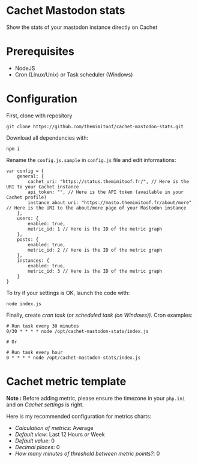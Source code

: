 # Cachet Mastodon stats
Show the stats of your mastodon instance directly on Cachet

# Prerequisites
 * NodeJS
 * Cron (Linux/Unix) or Task scheduler (Windows)

# Configuration
First, clone with repository
```
git clone https://github.com/themimitoof/cachet-mastodon-stats.git
```

Download all dependencies with: 
```
npm i
```

Rename the ```config.js.sample``` in ```config.js``` file and edit informations:
```
var config = {
    general: {
        cachet_uri: "https://status.themimitoof.fr/", // Here is the URI to your Cachet instance
        api_token: "", // Here is the API token (available in your Cachet profile)
        instance_about_uri: "https://masto.themimitoof.fr/about/more" // Here is the URI to the about/more page of your Mastodon instance
    },
    users: {
        enabled: true,
        metric_id: 1 // Here is the ID of the metric graph
    },
    posts: {
        enabled: true,
        metric_id: 2 // Here is the ID of the metric graph
    },
    instances: {
        enabled: true,
        metric_id: 3 // Here is the ID of the metric graph
    }
}
``` 

To try if your settings is OK, launch the code with: 
```
node index.js
```

Finally, create _cron task_ (or _scheduled task (on Windows))_. Cron examples:
```
# Run task every 30 minutes
0/30 * * * * node /opt/cachet-mastodon-stats/index.js

# Or

# Run task every hour
0 * * * * node /opt/cachet-mastodon-stats/index.js
```

# Cachet metric template
__Note :__ Before adding metric, please ensure the timezone in your ```php.ini``` and on _Cachet settings_ is right.

Here is my recommended configuration for metrics charts:
 * _Calculation of metrics_: Average
 * _Default view_: Last 12 Hours _or_ Week
 * _Default value_: 0
 * _Decimal places_: 0
 * _How many minutes of threshold between metric points?_: 0
